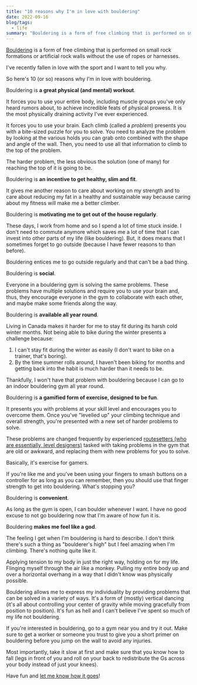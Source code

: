 ```yaml
---
title: "10 reasons why I'm in love with bouldering"
date: 2022-09-16
blog/tags:
  - life
summary: "Bouldering is a form of free climbing that is performed on small rock formations or artificial rock walls without the use of ropes or harnesses. I've recently fallen in love with the sport and I want to tell you why. So here's 10 (or so) reasons why I'm in love with bouldering."
---
```


[Bouldering](https://en.wikipedia.org/wiki/Bouldering) is a form of free climbing that is performed on small rock formations or artificial rock walls without the use of ropes or harnesses.

I've recently fallen in love with the sport and I want to tell you why.

So here's 10 (or so) reasons why I'm in love with bouldering.

Bouldering is **a great physical (and mental) workout**.

It forces you to use your entire body, including muscle groups you've only heard rumors about, to achieve incredible feats of physical prowess. It is the most physically draining activity I've ever experienced.

It forces you to use your brain. Each climb (called a _problem_) presents you with a bite-sized puzzle for you to solve. You need to analyze the problem by looking at the various holds you can grab onto combined with the shape and angle of the wall. Then, you need to use all that information to climb to the top of the problem.

The harder problem, the less obvious the solution (one of many) for reaching the top of it is going to be.

Bouldering is **an incentive to get healthy, slim and fit**.

It gives me another reason to care about working on my strength and to care about reducing my fat in a healthy and sustainable way because caring about my fitness will make me a better climber.

Bouldering is **motivating me to get out of the house regularly**.

These days, I work from home and so I spend a lot of time stuck inside. I don't need to commute anymore which saves me a lot of time that I can invest into other parts of my life (like bouldering). But, it does means that I sometimes forget to go outside (because I have fewer reasons to than before).

Bouldering entices me to go outside regularly and that can't be a bad thing.

Bouldering is **social**.

Everyone in a bouldering gym is solving the same problems. These problems have multiple solutions and require you to use your brain and, thus, they encourage everyone in the gym to collaborate with each other, and maybe make some friends along the way.

Bouldering is **available all year round**.

Living in Canada makes it harder for me to stay fit during its harsh cold winter months. Not being able to bike during the winter presents a challenge because:

1. I can't stay fit during the winter as easily (I don't want to bike on a trainer, that's boring).
2. By the time summer rolls around, I haven't been biking for months and getting back into the habit is much harder than it needs to be.

Thankfully, I won't have that problem with bouldering because I can go to an indoor bouldering gym all year round.

Bouldering is **a gamified form of exercise, designed to be fun**.

It presents you with problems at your skill level and encourages you to overcome them. Once you've "levelled up" your climbing technique and overall strength, you're presented with a new set of harder problems to solve.

These problems are changed frequently by experienced [routesetters (who are essentially, level designers)](https://en.wikipedia.org/wiki/Route_setter) tasked with taking problems in the gym that are old or awkward, and replacing them with new problems for you to solve.

Basically, it's exercise for gamers.

If you're like me and you've been using your fingers to smash buttons on a controller for as long as you can remember, then you should use that finger strength to get into bouldering. What's stopping you?

Bouldering is **convenient**.

As long as the gym is open, I can boulder whenever I want. I have no good excuse to not go bouldering now that I'm aware of how fun it is.

Bouldering **makes me feel like a god**.

The feeling I get when I'm bouldering is hard to describe. I don't think there's such a thing as "boulderer's high" but I feel amazing when I'm climbing. There's nothing quite like it.

Applying tension to my body in just the right way, holding on for my life. Flinging myself through the air like a monkey. Pulling my entire body up and over a horizontal overhang in a way that I didn't know was physically possible.

Bouldering allows me to express my individuality by providing problems that can be solved in a variety of ways. It's a form of (mostly) vertical dancing (it's all about controlling your center of gravity while moving gracefully from position to position). It's fun as hell and I can't believe I've spent so much of my life not bouldering.

If you're interested in bouldering, go to a gym near you and try it out. Make sure to get a worker or someone you trust to give you a short primer on bouldering before you jump on the wall to avoid any injuries.

Most importantly, take it slow at first and make sure that you know how to fall (legs in front of you and roll on your back to redistribute the Gs across your body instead of just your knees).

Have fun and [let me know how it goes](mailto:me@strategineer.com)!
